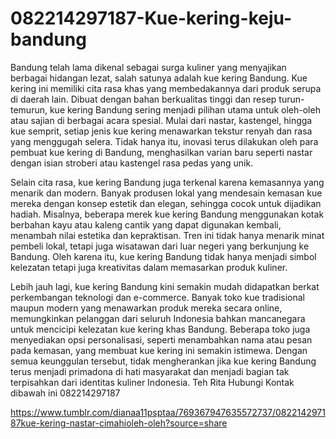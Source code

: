 # 082214297187-Kue-kering-keju-bandung
Bandung telah lama dikenal sebagai surga kuliner yang menyajikan berbagai hidangan lezat, salah satunya adalah kue kering Bandung. Kue kering ini memiliki cita rasa khas yang membedakannya dari produk serupa di daerah lain. Dibuat dengan bahan berkualitas tinggi dan resep turun-temurun, kue kering Bandung sering menjadi pilihan utama untuk oleh-oleh atau sajian di berbagai acara spesial. Mulai dari nastar, kastengel, hingga kue semprit, setiap jenis kue kering menawarkan tekstur renyah dan rasa yang menggugah selera. Tidak hanya itu, inovasi terus dilakukan oleh para pembuat kue kering di Bandung, menghasilkan varian baru seperti nastar dengan isian stroberi atau kastengel rasa pedas yang unik.

Selain cita rasa, kue kering Bandung juga terkenal karena kemasannya yang menarik dan modern. Banyak produsen lokal yang mendesain kemasan kue mereka dengan konsep estetik dan elegan, sehingga cocok untuk dijadikan hadiah. Misalnya, beberapa merek kue kering Bandung menggunakan kotak berbahan kayu atau kaleng cantik yang dapat digunakan kembali, menambah nilai estetika dan kepraktisan. Tren ini tidak hanya menarik minat pembeli lokal, tetapi juga wisatawan dari luar negeri yang berkunjung ke Bandung. Oleh karena itu, kue kering Bandung tidak hanya menjadi simbol kelezatan tetapi juga kreativitas dalam memasarkan produk kuliner.

Lebih jauh lagi, kue kering Bandung kini semakin mudah didapatkan berkat perkembangan teknologi dan e-commerce. Banyak toko kue tradisional maupun modern yang menawarkan produk mereka secara online, memungkinkan pelanggan dari seluruh Indonesia bahkan mancanegara untuk mencicipi kelezatan kue kering khas Bandung. Beberapa toko juga menyediakan opsi personalisasi, seperti menambahkan nama atau pesan pada kemasan, yang membuat kue kering ini semakin istimewa. Dengan semua keunggulan tersebut, tidak mengherankan jika kue kering Bandung terus menjadi primadona di hati masyarakat dan menjadi bagian tak terpisahkan dari identitas kuliner Indonesia.
Teh Rita
Hubungi Kontak dibawah ini
082214297187

 https://www.tumblr.com/dianaa11psptaa/769367947635572737/082214297187kue-kering-nastar-cimahioleh-oleh?source=share

